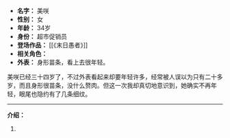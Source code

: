 
- **名字：** 美咲
- **性别：** 女
- **年龄：** 34岁
- **身份：** 超市促销员
- **登场作品：** [[《末日愚者》]]
- **相关角色：** 
- **外表：** 身形苗条，看上去很年轻。

美咲已经三十四岁了，不过外表看起来却要年轻许多，经常被人误以为只有二十多岁，而且身形很苗条，没什么赘肉。但这一次我却真切地意识到，她确实不再年轻，眼尾也隐约有了几条细纹。

---

**介绍：** 

1. 
